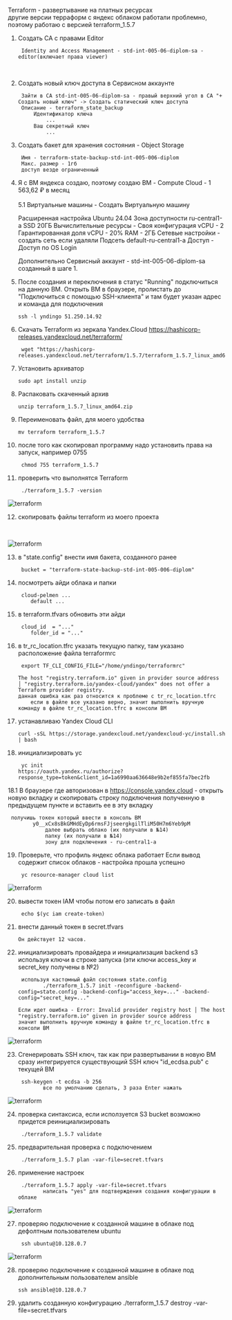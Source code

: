 Terraform - развертывание на платных ресурсах
<br>
другие версии терраформ с яндекс облаком работали проблемно, поэтому работаю с версией terraform_1.5.7
<br>
1. Создать СА с правами Editor
   
	    Identity and Access Management - std-int-005-06-diplom-sa - editor(включает права viewer)
	<br>
3. Создать новый ключ доступа в Сервисном аккаунте

        Зайти в СА std-int-005-06-diplom-sa - правый верхний угол в СА "+ Создать новый ключ" -> Создать статический ключ доступа
    	Описание - terraform_state_backup
    		Идентификатор ключа
    			...
    		Ваш секретный ключ
    			...

4. Создать бакет для хранения состояния  - Object Storage
   
        Имя - terraform-state-backup-std-int-005-006-diplom
        Макс. размер - 1гб
        доступ везде ограниченный

5. Я с ВМ яндекса создаю, поэтому создаю ВМ - Compute Cloud - 1 563,62 ₽ в месяц
<br><br>
5.1 Виртуальные машины - Создать Виртуальную машину

    Расширенная настройка
    Ubuntu 24.04
    Зона доступности ru-central1-a
    SSD 20ГБ
    Вычислительные ресурсы - Своя конфигурация
    vCPU - 2
    Гарантированная доля vCPU - 20%
    RAM - 2ГБ
    Сетевые настройки - создать сеть если удаляли
    Подсеть default-ru-central1-a
    Доступ - Доступ по OS Login
    
    Дополнительно
    	Сервисный аккаунт - std-int-005-06-diplom-sa
    		созданный в шаге 1.

5. После создания и переключения в статус "Running" подключиться на данную ВМ. Открыть ВМ в браузере, пролистать до "Подключиться с помощью SSH-клиента" и там будет указан адрес и команда для подключения
	
       ssh -l yndingo 51.250.14.92

6. Скачать Terraform из зеркала Yandex.Cloud
https://hashicorp-releases.yandexcloud.net/terraform/

	    wget "https://hashicorp-releases.yandexcloud.net/terraform/1.5.7/terraform_1.5.7_linux_amd64.zip"

7. Установить архиватор
	
       sudo apt install unzip

8. Распаковать скаченный архив
	
       unzip terraform_1.5.7_linux_amd64.zip

9. Переименовать файл, для моего удобства
	
       mv terraform terraform_1.5.7

10. после того как скопировал программу надо установить права на запуск, например 0755
	
         chmod 755 terraform_1.5.7
	
11. проверить что выполнятся Terraform
	
         ./terraform_1.5.7 -version

![terraform](img/2.png?raw=true "Title")

12. скопировать файлы terraform из моего проекта
<br>

![terraform](img/3.png?raw=true "Title")

13. в "state.config" внести имя бакета, созданного ранее
	
         bucket = "terraform-state-backup-std-int-005-006-diplom"

14. посмотреть айди облака и папки
	
         cloud-pelmen ...
        	default ...

15. в terraform.tfvars обновить эти айди
	
         cloud_id  = "..."
        	folder_id = "..."

16.	в tr_rc_location.tfrc указать текущую папку, там указано расположение файла terraformrc
	
         export TF_CLI_CONFIG_FILE="/home/yndingo/terraformrc"

    	The host "registry.terraform.io" given in provider source address
        │ "registry.terraform.io/yandex-cloud/yandex" does not offer a Terraform provider registry.
    	данная ошибка как раз относится к проблеме с tr_rc_location.tfrc
    		если в файле все указано верно, значит выполнить вручную команду в файле tr_rc_location.tfrc в консоли ВМ 

17. устанавливаю Yandex Cloud CLI	
	
		curl -sSL https://storage.yandexcloud.net/yandexcloud-yc/install.sh | bash
	
18. инициализировать yc
	
         yc init
		https://oauth.yandex.ru/authorize?response_type=token&client_id=1a6990aa636648e9b2ef855fa7bec2fb
	
18.1 В браузере где авторизован в https://console.yandex.cloud - открыть новую вкладку и скопировать строку подключения полученную в предыдущем пункте и вставить ее в эту вкладку
	
     получишь токен который ввести в консоль ВМ
    		y0__xCx8sBkGMHdEyDp6rmsFJjseergkgilTliM50H7m6Yeb9pM
    			далее выбрать облако (их получали в №14)
    			папку (их получали в №14)
    			зону для подключения - ru-central1-a
	
19. Проверьте, что профиль яндекс облака работает
Если вывод содержит список облаков - настройка прошла успешно
	
         yc resource-manager cloud list

![terraform](img/8.png?raw=true "Title")

20. вывести токен IAM чтобы потом его записать в файл
	
         echo $(yc iam create-token)
	
21. внести данный токен в secret.tfvars

        Он действует 12 часов.
 
22. инициализировать провайдера и инициализация backend s3 используя ключи в строке запуска
(эти ключи access_key и secret_key получены в №2)
	
         используя кастомный файл состояния state.config
        		./terraform_1.5.7 init -reconfigure -backend-config=state.config -backend-config="access_key=..." -backend-config="secret_key=..."
	
	    Если идет ошибка - Error: Invalid provider registry host │ The host "registry.terraform.io" given in provider source address
		значит выполнить вручную команду в файле tr_rc_location.tfrc в консоли ВМ

![terraform](img/9.png?raw=true "Title")
 
23. Сгенерировать SSH ключ, так как при развертывании в новую ВМ сразу интегрируется существующий SSH ключ "id_ecdsa.pub" с текущей ВМ
	
         ssh-keygen -t ecdsa -b 256
        		все по умолчанию сделать, 3 раза Enter нажать

![terraform](img/11.png?raw=true "Title")

24. проверка синтаксиса, если исползуется S3 bucket возможно придется реинициализировать
	
         ./terraform_1.5.7 validate

25. предварительная проверка с подключением
	
         ./terraform_1.5.7 plan -var-file=secret.tfvars

26. применение настроек
	
         ./terraform_1.5.7 apply -var-file=secret.tfvars
        		написать "yes" для подтверждения создания конфигурации в облаке

![terraform](img/13.png?raw=true "Title")

27. проверяю подключение к созданной машине в облаке под дефолтным пользователем ubuntu
	
         ssh ubuntu@10.128.0.7

![terraform](img/14.png?raw=true "Title")
 
28. проверяю подключение к созданной машине в облаке под дополнительным пользователем ansible

        ssh ansible@10.128.0.7

30. удалить созданную конфигурацию
	./terraform_1.5.7 destroy -var-file=secret.tfvars
